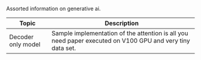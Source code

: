 Assorted information on generative ai. 

|Topic| Description|
|-|-|
|Decoder only model|Sample implementation of the attention is all you need paper executed on V100 GPU and very tiny data set.|
